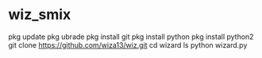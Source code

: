 # wiz_smix
pkg update 
pkg ubrade
pkg install git
pkg install python
pkg install python2
git clone https://github.com/wiza13/wiz.git
cd wizard
ls
python wizard.py
